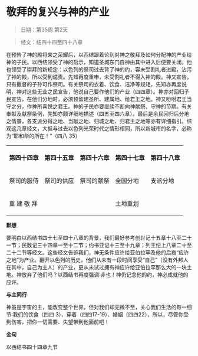 # 敬拜的复兴与神的产业

> 日期：第35周 第2天

> 经文：结四十四至四十八章

在预告了神的殿将来之荣耀后，以西结跟着论到对神之敬拜及如何分配神的产业给神的子民。以西结领受了神的启示，知道圣城东门自神由其中进入后便要关闭。他也领受了崇拜的新规定：以色列的祭司过去背了神的约，容未受割礼者进殿，沾污了神的殿，所以受到谴责。先知再度重申，未受割礼者不得入神的殿。神又宣告，只有撒督的子孙可作祭司。有关祭司的衣着、饮食、洁净等规矩，先知亦再度说明，神对这些无业之民宣告，他说自己要作他们的产业（四四章）。神亦对回归子民宣告，在他们分地时，必须预留建圣所、建属地、给君王之地。神又吩咐君王当守之分，作神所喜悦之君王。神的子民亦要继续不断向神献祭、守神的节期。有关奉献及献祭条例，先知亦颇详细地描述（四五至四六章）。最后是余民回归后分地之情景，各支派分得之地、当献之地、归城之地、归君主之地等亦有详细指引。综观这几章经文，大抵与过去以色列光荣时代之情形相同，所以新城市的名字，必称为“耶和华的所在！”（四八 35）

<table>
 <tbody>
  <tr>
   <th><p>第四十四章</p></th>
   <th><p>第四十五章</p></th>
   <th><p>第四十六章</p></th>
   <th><p>第四十七章</p></th>
   <th><p>第四十八章</p></th>
  </tr>
  <tr>
   <td><p>祭司的服侍</p></td>
   <td><p>祭司的供应</p></td>
   <td><p>祭司的献祭</p></td>
   <td><p>全国分地</p></td>
   <td><p>支派分地</p></td>
  </tr>
  <tr>
   <td colspan="3"><p>重 建 敬 拜</p></td>
   <td colspan="2"><p>土地重划</p></td>
  </tr>
 </tbody>
</table>

**默想**

要明白以西结书四十七至四十八章的背景，我们最好参考创世记十五章十八至二十一节；民数记三十四章一至十二节；约书亚记十三至十九章；列王纪上八章二十至二十二节等经文。这些经文告诉我们，神无条件应许给亚伯拉罕及他的后裔“应许之地”为产业。翻开以色列的历史，他们从未有一段时间享受“自己”（没有外邦人在其中，自己为主人）的产业，更从未试过拥有神应许给亚伯拉罕那么大的一块土地。神放弃了他们吗？以西结书再度强调∶非也！神仍记念他的约，神必成就他的应许。

**与主同行**

神虽是宇宙的主，能改变整个世界，但对我们却无微不至，关心我们生活的每一细节∶我们的饮食（四四 3）、穿着（四四17-19）、婚姻（四四22），所以，尽管你受到伤害，把你一切需要、失望带到他面前吧！

**金句**

以西结书四十四章九节
